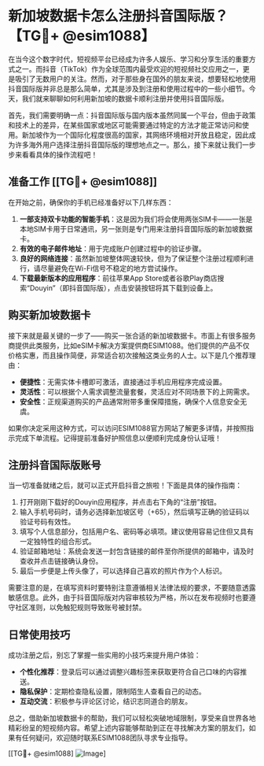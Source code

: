 # 新加坡数据卡怎么注册抖音国际版？【TG💪+ @esim1088】

在当今这个数字时代，短视频平台已经成为许多人娱乐、学习和分享生活的重要方式之一。而抖音（TikTok）作为全球范围内最受欢迎的短视频社交应用之一，更是吸引了无数用户的关注。然而，对于那些身在国外的朋友来说，想要轻松地使用抖音国际版并非总是那么简单，尤其是涉及到注册和使用过程中的一些小细节。今天，我们就来聊聊如何利用新加坡的数据卡顺利注册并使用抖音国际版。

首先，我们需要明确一点：抖音国际版与国内版本虽然同属一个平台，但由于政策和技术上的差异，在某些国家或地区可能需要通过特定的方法才能正常访问和使用。新加坡作为一个国际化程度很高的国家，其网络环境相对开放且稳定，因此成为许多海外用户选择注册抖音国际版的理想地点之一。那么，接下来就让我们一步步来看看具体的操作流程吧！

## 准备工作 [[TG💪+ @esim1088]]

在开始之前，确保你的手机已经准备好以下几样东西：

1. **一部支持双卡功能的智能手机**：这是因为我们将会使用两张SIM卡——一张是本地SIM卡用于日常通讯，另一张则是专门用来注册抖音国际版的新加坡数据卡。
2. **有效的电子邮件地址**：用于完成账户创建过程中的验证步骤。
3. **良好的网络连接**：虽然新加坡整体网速较快，但为了保证整个注册过程顺利进行，请尽量避免在Wi-Fi信号不稳定的地方尝试操作。
4. **下载最新版本的应用程序**：前往苹果App Store或者谷歌Play商店搜索“Douyin”（即抖音国际版），点击安装按钮将其下载到设备上。

## 购买新加坡数据卡

接下来就是最关键的一步了——购买一张合适的新加坡数据卡。市面上有很多服务商提供此类服务，比如eSIM卡解决方案提供商ESIM1088。他们提供的产品不仅价格实惠，而且操作简便，非常适合初次接触这类业务的人士。以下是几个推荐理由：

- **便捷性**：无需实体卡槽即可激活，直接通过手机应用程序完成设置。
- **灵活性**：可以根据个人需求调整流量套餐，灵活应对不同场景下的上网需求。
- **安全性**：正规渠道购买的产品通常附带多重保障措施，确保个人信息安全无虞。

如果你决定采用这种方式，可以访问ESIM1088官方网站了解更多详情，并按照指示完成下单流程。记得提前准备好护照信息以便顺利完成身份认证哦！

## 注册抖音国际版账号

当一切准备就绪之后，就可以正式开启抖音之旅啦！下面是具体的操作指南：

1. 打开刚刚下载好的Douyin应用程序，并点击右下角的“注册”按钮。
2. 输入手机号码时，请务必选择新加坡区号（+65），然后填写正确的验证码以验证号码有效性。
3. 填写个人信息部分，包括用户名、密码等必填项。建议使用容易记住但又具有一定独特性的组合形式。
4. 验证邮箱地址：系统会发送一封包含链接的邮件至你所提供的邮箱中，请及时查收并点击链接确认身份。
5. 最后一步便是上传头像了，可以选择自己喜欢的照片作为个人标识。

需要注意的是，在填写资料时要特别注意遵循相关法律法规的要求，不要随意透露敏感信息。此外，由于抖音国际版对内容审核较为严格，所以在发布视频时也要遵守社区准则，以免触犯规则导致账号被封禁。

## 日常使用技巧

成功注册之后，别忘了掌握一些实用的小技巧来提升用户体验：

- **个性化推荐**：登录后可以通过调整兴趣标签来获取更符合自己口味的内容推送。
- **隐私保护**：定期检查隐私设置，限制陌生人查看自己的动态。
- **互动交流**：积极参与评论区讨论，结识志同道合的朋友。

总之，借助新加坡数据卡的帮助，我们可以轻松突破地域限制，享受来自世界各地精彩纷呈的短视频内容。希望上述内容能够帮助到正在寻找解决方案的朋友们，如果有任何疑问，欢迎随时联系ESIM1088团队寻求专业指导。

[[TG💪+ @esim1088] ![Image](https://i.postimg.cc/4NQfJmqS/Snipaste-2025-05-13-00-14-12.png)]
